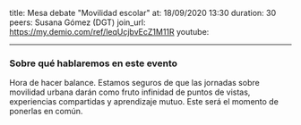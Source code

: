 title: Mesa debate "Movilidad escolar"
at: 18/09/2020 13:30
duration: 30
peers:  Susana Gómez (DGT)
join_url: https://my.demio.com/ref/leqUcjbvEcZ1M11R
youtube: 

----
### Sobre qué hablaremos en este evento

Hora de hacer balance. Estamos seguros de que las jornadas sobre movilidad urbana darán como fruto infinidad de puntos de vistas, experiencias compartidas y aprendizaje mutuo. Este será el momento de ponerlas en común. 
